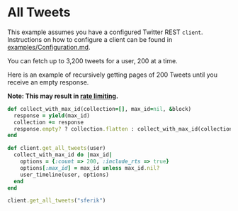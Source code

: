 # All Tweets

This example assumes you have a configured Twitter REST `client`. Instructions
on how to configure a client can be found in [examples/Configuration.md][cfg].

[cfg]: https://github.com/sferik/twitter/blob/master/examples/Configuration.md

You can fetch up to 3,200 tweets for a user, 200 at a time.

Here is an example of recursively getting pages of 200 Tweets until you receive
an empty response.

**Note: This may result in [rate limiting][].**

[rate limiting]: https://github.com/sferik/twitter/blob/master/examples/RateLimiting.md

```ruby
def collect_with_max_id(collection=[], max_id=nil, &block)
  response = yield(max_id)
  collection += response
  response.empty? ? collection.flatten : collect_with_max_id(collection, response.last.id - 1, &block)
end

def client.get_all_tweets(user)
  collect_with_max_id do |max_id|
    options = {:count => 200, :include_rts => true}
    options[:max_id] = max_id unless max_id.nil?
    user_timeline(user, options)
  end
end

client.get_all_tweets("sferik")
```
